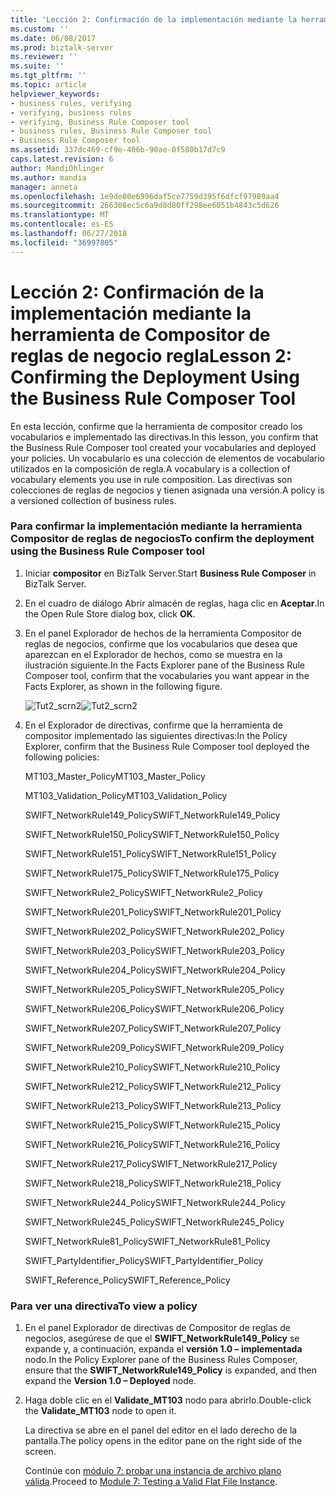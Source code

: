 ```yaml
---
title: 'Lección 2: Confirmación de la implementación mediante la herramienta de Compositor de reglas de negocio regla | Microsoft Docs'
ms.custom: ''
ms.date: 06/08/2017
ms.prod: biztalk-server
ms.reviewer: ''
ms.suite: ''
ms.tgt_pltfrm: ''
ms.topic: article
helpviewer_keywords:
- business rules, verifying
- verifying, business rules
- verifying, Business Rule Composer tool
- business rules, Business Rule Composer tool
- Business Rule Composer tool
ms.assetid: 337dc469-cf9e-406b-90ae-0f580b17d7c9
caps.latest.revision: 6
author: MandiOhlinger
ms.author: mandia
manager: anneta
ms.openlocfilehash: 1e9de00e6996daf5ce7759d395f6dfcf97989aa4
ms.sourcegitcommit: 266308ec5c6a9d8d80ff298ee6051b4843c5d626
ms.translationtype: MT
ms.contentlocale: es-ES
ms.lasthandoff: 06/27/2018
ms.locfileid: "36997805"
---
```

# <a name="lesson-2-confirming-the-deployment-using-the-business-rule-composer-tool"></a><span data-ttu-id="13a4f-102">Lección 2: Confirmación de la implementación mediante la herramienta de Compositor de reglas de negocio regla</span><span class="sxs-lookup"><span data-stu-id="13a4f-102">Lesson 2: Confirming the Deployment Using the Business Rule Composer Tool</span></span>
<span data-ttu-id="13a4f-103">En esta lección, confirme que la herramienta de compositor creado los vocabularios e implementado las directivas.</span><span class="sxs-lookup"><span data-stu-id="13a4f-103">In this lesson, you confirm that the Business Rule Composer tool created your vocabularies and deployed your policies.</span></span> <span data-ttu-id="13a4f-104">Un vocabulario es una colección de elementos de vocabulario utilizados en la composición de regla.</span><span class="sxs-lookup"><span data-stu-id="13a4f-104">A vocabulary is a collection of vocabulary elements you use in rule composition.</span></span> <span data-ttu-id="13a4f-105">Las directivas son colecciones de reglas de negocios y tienen asignada una versión.</span><span class="sxs-lookup"><span data-stu-id="13a4f-105">A policy is a versioned collection of business rules.</span></span>  
  
### <a name="to-confirm-the-deployment-using-the-business-rule-composer-tool"></a><span data-ttu-id="13a4f-106">Para confirmar la implementación mediante la herramienta Compositor de reglas de negocios</span><span class="sxs-lookup"><span data-stu-id="13a4f-106">To confirm the deployment using the Business Rule Composer tool</span></span>  
  
1.  <span data-ttu-id="13a4f-107">Iniciar **compositor** en BizTalk Server.</span><span class="sxs-lookup"><span data-stu-id="13a4f-107">Start **Business Rule Composer** in BizTalk Server.</span></span>  
  
2.  <span data-ttu-id="13a4f-108">En el cuadro de diálogo Abrir almacén de reglas, haga clic en **Aceptar**.</span><span class="sxs-lookup"><span data-stu-id="13a4f-108">In the Open Rule Store dialog box, click **OK**.</span></span>  
  
3.  <span data-ttu-id="13a4f-109">En el panel Explorador de hechos de la herramienta Compositor de reglas de negocios, confirme que los vocabularios que desea que aparezcan en el Explorador de hechos, como se muestra en la ilustración siguiente.</span><span class="sxs-lookup"><span data-stu-id="13a4f-109">In the Facts Explorer pane of the Business Rule Composer tool, confirm that the vocabularies you want appear in the Facts Explorer, as shown in the following figure.</span></span>  
  
     <span data-ttu-id="13a4f-110">![](../../adapters-and-accelerators/accelerator-swift/media/tut2-scrn2.gif "Tut2_scrn2")</span><span class="sxs-lookup"><span data-stu-id="13a4f-110">![](../../adapters-and-accelerators/accelerator-swift/media/tut2-scrn2.gif "Tut2_scrn2")</span></span>  
  
4.  <span data-ttu-id="13a4f-111">En el Explorador de directivas, confirme que la herramienta de compositor implementado las siguientes directivas:</span><span class="sxs-lookup"><span data-stu-id="13a4f-111">In the Policy Explorer, confirm that the Business Rule Composer tool deployed the following policies:</span></span>  
  
     <span data-ttu-id="13a4f-112">MT103_Master_Policy</span><span class="sxs-lookup"><span data-stu-id="13a4f-112">MT103_Master_Policy</span></span>  
  
     <span data-ttu-id="13a4f-113">MT103_Validation_Policy</span><span class="sxs-lookup"><span data-stu-id="13a4f-113">MT103_Validation_Policy</span></span>  
  
     <span data-ttu-id="13a4f-114">SWIFT_NetworkRule149_Policy</span><span class="sxs-lookup"><span data-stu-id="13a4f-114">SWIFT_NetworkRule149_Policy</span></span>  
  
     <span data-ttu-id="13a4f-115">SWIFT_NetworkRule150_Policy</span><span class="sxs-lookup"><span data-stu-id="13a4f-115">SWIFT_NetworkRule150_Policy</span></span>  
  
     <span data-ttu-id="13a4f-116">SWIFT_NetworkRule151_Policy</span><span class="sxs-lookup"><span data-stu-id="13a4f-116">SWIFT_NetworkRule151_Policy</span></span>  
  
     <span data-ttu-id="13a4f-117">SWIFT_NetworkRule175_Policy</span><span class="sxs-lookup"><span data-stu-id="13a4f-117">SWIFT_NetworkRule175_Policy</span></span>  
  
     <span data-ttu-id="13a4f-118">SWIFT_NetworkRule2_Policy</span><span class="sxs-lookup"><span data-stu-id="13a4f-118">SWIFT_NetworkRule2_Policy</span></span>  
  
     <span data-ttu-id="13a4f-119">SWIFT_NetworkRule201_Policy</span><span class="sxs-lookup"><span data-stu-id="13a4f-119">SWIFT_NetworkRule201_Policy</span></span>  
  
     <span data-ttu-id="13a4f-120">SWIFT_NetworkRule202_Policy</span><span class="sxs-lookup"><span data-stu-id="13a4f-120">SWIFT_NetworkRule202_Policy</span></span>  
  
     <span data-ttu-id="13a4f-121">SWIFT_NetworkRule203_Policy</span><span class="sxs-lookup"><span data-stu-id="13a4f-121">SWIFT_NetworkRule203_Policy</span></span>  
  
     <span data-ttu-id="13a4f-122">SWIFT_NetworkRule204_Policy</span><span class="sxs-lookup"><span data-stu-id="13a4f-122">SWIFT_NetworkRule204_Policy</span></span>  
  
     <span data-ttu-id="13a4f-123">SWIFT_NetworkRule205_Policy</span><span class="sxs-lookup"><span data-stu-id="13a4f-123">SWIFT_NetworkRule205_Policy</span></span>  
  
     <span data-ttu-id="13a4f-124">SWIFT_NetworkRule206_Policy</span><span class="sxs-lookup"><span data-stu-id="13a4f-124">SWIFT_NetworkRule206_Policy</span></span>  
  
     <span data-ttu-id="13a4f-125">SWIFT_NetworkRule207_Policy</span><span class="sxs-lookup"><span data-stu-id="13a4f-125">SWIFT_NetworkRule207_Policy</span></span>  
  
     <span data-ttu-id="13a4f-126">SWIFT_NetworkRule209_Policy</span><span class="sxs-lookup"><span data-stu-id="13a4f-126">SWIFT_NetworkRule209_Policy</span></span>  
  
     <span data-ttu-id="13a4f-127">SWIFT_NetworkRule210_Policy</span><span class="sxs-lookup"><span data-stu-id="13a4f-127">SWIFT_NetworkRule210_Policy</span></span>  
  
     <span data-ttu-id="13a4f-128">SWIFT_NetworkRule212_Policy</span><span class="sxs-lookup"><span data-stu-id="13a4f-128">SWIFT_NetworkRule212_Policy</span></span>  
  
     <span data-ttu-id="13a4f-129">SWIFT_NetworkRule213_Policy</span><span class="sxs-lookup"><span data-stu-id="13a4f-129">SWIFT_NetworkRule213_Policy</span></span>  
  
     <span data-ttu-id="13a4f-130">SWIFT_NetworkRule215_Policy</span><span class="sxs-lookup"><span data-stu-id="13a4f-130">SWIFT_NetworkRule215_Policy</span></span>  
  
     <span data-ttu-id="13a4f-131">SWIFT_NetworkRule216_Policy</span><span class="sxs-lookup"><span data-stu-id="13a4f-131">SWIFT_NetworkRule216_Policy</span></span>  
  
     <span data-ttu-id="13a4f-132">SWIFT_NetworkRule217_Policy</span><span class="sxs-lookup"><span data-stu-id="13a4f-132">SWIFT_NetworkRule217_Policy</span></span>  
  
     <span data-ttu-id="13a4f-133">SWIFT_NetworkRule218_Policy</span><span class="sxs-lookup"><span data-stu-id="13a4f-133">SWIFT_NetworkRule218_Policy</span></span>  
  
     <span data-ttu-id="13a4f-134">SWIFT_NetworkRule244_Policy</span><span class="sxs-lookup"><span data-stu-id="13a4f-134">SWIFT_NetworkRule244_Policy</span></span>  
  
     <span data-ttu-id="13a4f-135">SWIFT_NetworkRule245_Policy</span><span class="sxs-lookup"><span data-stu-id="13a4f-135">SWIFT_NetworkRule245_Policy</span></span>  
  
     <span data-ttu-id="13a4f-136">SWIFT_NetworkRule81_Policy</span><span class="sxs-lookup"><span data-stu-id="13a4f-136">SWIFT_NetworkRule81_Policy</span></span>  
  
     <span data-ttu-id="13a4f-137">SWIFT_PartyIdentifier_Policy</span><span class="sxs-lookup"><span data-stu-id="13a4f-137">SWIFT_PartyIdentifier_Policy</span></span>  
  
     <span data-ttu-id="13a4f-138">SWIFT_Reference_Policy</span><span class="sxs-lookup"><span data-stu-id="13a4f-138">SWIFT_Reference_Policy</span></span>  
  
### <a name="to-view-a-policy"></a><span data-ttu-id="13a4f-139">Para ver una directiva</span><span class="sxs-lookup"><span data-stu-id="13a4f-139">To view a policy</span></span>  
  
1. <span data-ttu-id="13a4f-140">En el panel Explorador de directivas de Compositor de reglas de negocios, asegúrese de que el **SWIFT_NetworkRule149_Policy** se expande y, a continuación, expanda el **versión 1.0 – implementada** nodo.</span><span class="sxs-lookup"><span data-stu-id="13a4f-140">In the Policy Explorer pane of the Business Rules Composer, ensure that the **SWIFT_NetworkRule149_Policy** is expanded, and then expand the **Version 1.0 – Deployed** node.</span></span>  
  
2. <span data-ttu-id="13a4f-141">Haga doble clic en el **Validate_MT103** nodo para abrirlo.</span><span class="sxs-lookup"><span data-stu-id="13a4f-141">Double-click the **Validate_MT103** node to open it.</span></span>  
  
    <span data-ttu-id="13a4f-142">La directiva se abre en el panel del editor en el lado derecho de la pantalla.</span><span class="sxs-lookup"><span data-stu-id="13a4f-142">The policy opens in the editor pane on the right side of the screen.</span></span>  
  
   <span data-ttu-id="13a4f-143">Continúe con [módulo 7: probar una instancia de archivo plano válida](../../adapters-and-accelerators/accelerator-swift/module-7-testing-a-valid-flat-file-instance.md).</span><span class="sxs-lookup"><span data-stu-id="13a4f-143">Proceed to [Module 7: Testing a Valid Flat File Instance](../../adapters-and-accelerators/accelerator-swift/module-7-testing-a-valid-flat-file-instance.md).</span></span>